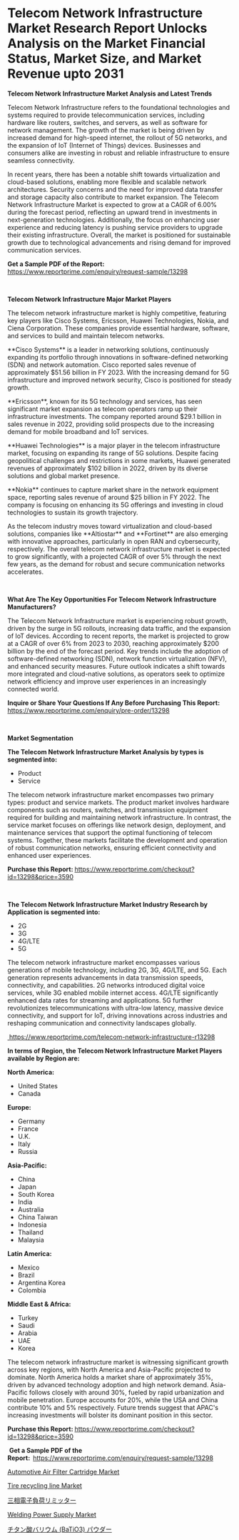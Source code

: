 <p><h1>Telecom Network Infrastructure Market Research Report Unlocks Analysis on the Market Financial Status, Market Size, and Market Revenue upto 2031</h1></p><p><strong>Telecom Network Infrastructure Market Analysis and Latest Trends</strong></p>
<p><p>Telecom Network Infrastructure refers to the foundational technologies and systems required to provide telecommunication services, including hardware like routers, switches, and servers, as well as software for network management. The growth of the market is being driven by increased demand for high-speed internet, the rollout of 5G networks, and the expansion of IoT (Internet of Things) devices. Businesses and consumers alike are investing in robust and reliable infrastructure to ensure seamless connectivity.</p><p>In recent years, there has been a notable shift towards virtualization and cloud-based solutions, enabling more flexible and scalable network architectures. Security concerns and the need for improved data transfer and storage capacity also contribute to market expansion. The Telecom Network Infrastructure Market is expected to grow at a CAGR of 6.00% during the forecast period, reflecting an upward trend in investments in next-generation technologies. Additionally, the focus on enhancing user experience and reducing latency is pushing service providers to upgrade their existing infrastructure. Overall, the market is positioned for sustainable growth due to technological advancements and rising demand for improved communication services.</p></p>
<p><strong>Get a Sample PDF of the Report:&nbsp;</strong> <a href="https://www.reportprime.com/enquiry/request-sample/13298">https://www.reportprime.com/enquiry/request-sample/13298</a></p>
<p>&nbsp;</p>
<p><strong>Telecom Network Infrastructure Major Market Players</strong></p>
<p><p>The telecom network infrastructure market is highly competitive, featuring key players like Cisco Systems, Ericsson, Huawei Technologies, Nokia, and Ciena Corporation. These companies provide essential hardware, software, and services to build and maintain telecom networks.</p><p>**Cisco Systems** is a leader in networking solutions, continuously expanding its portfolio through innovations in software-defined networking (SDN) and network automation. Cisco reported sales revenue of approximately $51.56 billion in FY 2023. With the increasing demand for 5G infrastructure and improved network security, Cisco is positioned for steady growth.</p><p>**Ericsson**, known for its 5G technology and services, has seen significant market expansion as telecom operators ramp up their infrastructure investments. The company reported around $29.1 billion in sales revenue in 2022, providing solid prospects due to the increasing demand for mobile broadband and IoT services.</p><p>**Huawei Technologies** is a major player in the telecom infrastructure market, focusing on expanding its range of 5G solutions. Despite facing geopolitical challenges and restrictions in some markets, Huawei generated revenues of approximately $102 billion in 2022, driven by its diverse solutions and global market presence.</p><p>**Nokia** continues to capture market share in the network equipment space, reporting sales revenue of around $25 billion in FY 2022. The company is focusing on enhancing its 5G offerings and investing in cloud technologies to sustain its growth trajectory.</p><p>As the telecom industry moves toward virtualization and cloud-based solutions, companies like **Altiostar** and **Fortinet** are also emerging with innovative approaches, particularly in open RAN and cybersecurity, respectively. The overall telecom network infrastructure market is expected to grow significantly, with a projected CAGR of over 5% through the next few years, as the demand for robust and secure communication networks accelerates.</p></p>
<p>&nbsp;</p>
<p><strong>What Are The Key Opportunities For Telecom Network Infrastructure Manufacturers?</strong></p>
<p><p>The Telecom Network Infrastructure market is experiencing robust growth, driven by the surge in 5G rollouts, increasing data traffic, and the expansion of IoT devices. According to recent reports, the market is projected to grow at a CAGR of over 6% from 2023 to 2030, reaching approximately $200 billion by the end of the forecast period. Key trends include the adoption of software-defined networking (SDN), network function virtualization (NFV), and enhanced security measures. Future outlook indicates a shift towards more integrated and cloud-native solutions, as operators seek to optimize network efficiency and improve user experiences in an increasingly connected world.</p></p>
<p><strong>Inquire or Share Your Questions If Any Before Purchasing This Report:</strong> <a href="https://www.reportprime.com/enquiry/pre-order/13298">https://www.reportprime.com/enquiry/pre-order/13298</a></p>
<p>&nbsp;</p>
<p><strong>Market Segmentation</strong></p>
<p><strong>The Telecom Network Infrastructure Market Analysis by types is segmented into:</strong></p>
<p><ul><li>Product</li><li>Service</li></ul></p>
<p><p>The telecom network infrastructure market encompasses two primary types: product and service markets. The product market involves hardware components such as routers, switches, and transmission equipment required for building and maintaining network infrastructure. In contrast, the service market focuses on offerings like network design, deployment, and maintenance services that support the optimal functioning of telecom systems. Together, these markets facilitate the development and operation of robust communication networks, ensuring efficient connectivity and enhanced user experiences.</p></p>
<p><strong>Purchase this Report:&nbsp;</strong><a href="https://www.reportprime.com/checkout?id=13298&price=3590">https://www.reportprime.com/checkout?id=13298&price=3590</a></p>
<p>&nbsp;</p>
<p><strong>The Telecom Network Infrastructure Market Industry Research by Application is segmented into:</strong></p>
<p><ul><li>2G</li><li>3G</li><li>4G/LTE</li><li>5G</li></ul></p>
<p><p>The telecom network infrastructure market encompasses various generations of mobile technology, including 2G, 3G, 4G/LTE, and 5G. Each generation represents advancements in data transmission speeds, connectivity, and capabilities. 2G networks introduced digital voice services, while 3G enabled mobile internet access. 4G/LTE significantly enhanced data rates for streaming and applications. 5G further revolutionizes telecommunications with ultra-low latency, massive device connectivity, and support for IoT, driving innovations across industries and reshaping communication and connectivity landscapes globally.</p></p>
<p><a href="https://www.reportprime.com/telecom-network-infrastructure-r13298">&nbsp;https://www.reportprime.com/telecom-network-infrastructure-r13298</a></p>
<p><strong>In terms of Region, the Telecom Network Infrastructure Market Players available by Region are:</strong></p>
<p>
    <p> <strong> North America: </strong>
        <ul>
            <li>United States</li>
            <li>Canada</li>
        </ul>
        </p> 
    <p> <strong> Europe: </strong>
        <ul>
            <li>Germany</li>
            <li>France</li>
            <li>U.K.</li>
            <li>Italy</li>
            <li>Russia</li>
        </ul>
        </p> 
    <p> <strong> Asia-Pacific: </strong>
        <ul>
            <li>China</li>
            <li>Japan</li>
            <li>South Korea</li>
            <li>India</li>
            <li>Australia</li>
            <li>China Taiwan</li>
            <li>Indonesia</li>
            <li>Thailand</li>
            <li>Malaysia</li>
        </ul>
        </p> 
    <p> <strong> Latin America: </strong>
        <ul>
            <li>Mexico</li>
            <li>Brazil</li>
            <li>Argentina Korea</li>
            <li>Colombia</li>
        </ul>
        </p> 
    <p> <strong> Middle East & Africa: </strong>
        <ul>
            <li>Turkey</li>
            <li>Saudi</li>
            <li>Arabia</li>
            <li>UAE</li>
            <li>Korea</li>
        </ul>
    </p>
    </p>
<p><p>The telecom network infrastructure market is witnessing significant growth across key regions, with North America and Asia-Pacific projected to dominate. North America holds a market share of approximately 35%, driven by advanced technology adoption and high network demand. Asia-Pacific follows closely with around 30%, fueled by rapid urbanization and mobile penetration. Europe accounts for 20%, while the USA and China contribute 10% and 5% respectively. Future trends suggest that APAC's increasing investments will bolster its dominant position in this sector.</p></p>
<p><strong>Purchase this Report: </strong><a href="https://www.reportprime.com/checkout?id=13298&price=3590">https://www.reportprime.com/checkout?id=13298&price=3590</a></p>
<p>&nbsp;<strong>Get a Sample PDF of the Report:&nbsp;&nbsp;</strong><a href="https://www.reportprime.com/enquiry/request-sample/13298">https://www.reportprime.com/enquiry/request-sample/13298</a></p>
<p><strong></strong></p>
<p><p><a href="https://medium.com/@kathleenjacksond65/the-growth-of-the-automotive-air-filter-cartridge-market-has-been-significant-driven-by-various-77c417caa9c0">Automotive Air Filter Cartridge Market</a></p><p><a href="https://issuu.com/reportprime-2/docs/tire-recycling-line-market-size-203_76601ffce00c92">Tire recycling line Market</a></p><p><a href="https://medium.com/@monserrateklfnsch/three-phase-electronic-load-limiter-market-%E3%81%AF-%E3%82%B3%E3%82%B9%E3%83%88%E7%AE%A1%E7%90%86%E3%81%A8%E5%8A%B9%E7%8E%87%E5%90%91%E4%B8%8A%E3%82%92%E5%84%AA%E5%85%88%E3%81%97%E3%81%BE%E3%81%99-%E3%81%95%E3%82%89%E3%81%AB-%E5%A0%B1%E5%91%8A%E6%9B%B8%E3%81%AF%E5%B8%82%E5%A0%B4%E3%81%AE%E9%9C%80%E8%A6%81%E9%9D%A2%E3%81%A8%E4%BE%9B%E7%B5%A6%E9%9D%A2%E3%81%AE%E4%B8%A1%E6%96%B9%E3%82%92%E3%82%AB%E3%83%90%E3%83%BC%E3%81%97%E3%81%A6%E3%81%84%E3%81%BE%E3%81%99-6c4d5b67240d?postPublishedType=initial">三相電子負荷リミッター</a></p><p><a href="https://www.linkedin.com/pulse/analyzing-welding-power-supply-market-dynamics-growth-drivers-wenac?trackingId=mOwIYEskRJGaKdsfgmiraQ%3D%3D">Welding Power Supply Market</a></p><p><a href="https://medium.com/@monserrateklfnsch/barium-titanate-batio3-powders-market-%E3%81%AE%E3%82%B0%E3%83%AD%E3%83%BC%E3%83%90%E3%83%AB%E5%B8%82%E5%A0%B4%E6%A6%82%E8%A6%81%E3%81%AF-%E4%B8%96%E7%95%8C%E3%81%8A%E3%82%88%E3%81%B3%E4%B8%BB%E8%A6%81%E5%B8%82%E5%A0%B4%E3%81%AB%E3%81%8A%E3%81%91%E3%82%8B%E6%A5%AD%E7%95%8C%E3%81%AB%E5%BD%B1%E9%9F%BF%E3%82%92%E4%B8%8E%E3%81%88%E3%82%8B%E4%B8%BB%E8%A6%81%E3%81%AA%E3%83%88%E3%83%AC%E3%83%B3%E3%83%89%E3%81%AB%E3%81%A4%E3%81%84%E3%81%A6-%E7%8B%AC%E8%87%AA%E3%81%AE%E8%A6%96%E7%82%B9%E3%82%92%E6%8F%90%E4%BE%9B%E3%81%97%E3%81%BE%E3%81%99-8f6bf06e86db?postPublishedType=initial">チタン酸バリウム (BaTiO3) パウダー</a></p></p>